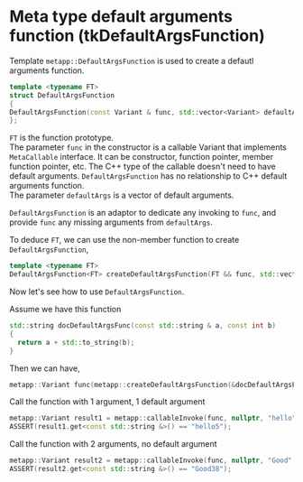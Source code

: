 # Meta type default arguments function (tkDefaultArgsFunction)

Template `metapp::DefaultArgsFunction` is used to create a defautl arguments function.  

```c++
template <typename FT>
struct DefaultArgsFunction
{
DefaultArgsFunction(const Variant & func, std::vector<Variant> defaultArgs);
};
```
`FT` is the function prototype.  
The parameter `func` in the constructor is a callable Variant that implements `MetaCallable` interface.
It can be constructor, function pointer, member function pointer, etc. The C++ type of the callable doesn't
need to have default arguments. `DefaultArgsFunction` has no relationship to C++ default arguments function.  
The parameter `defaultArgs` is a vector of default arguments.  

`DefaultArgsFunction` is an adaptor to dedicate any invoking to `func`, and provide `func` any missing arguments from `defaultArgs`.

To deduce `FT`, we can use the non-member function to create `DefaultArgsFunction`,  

```c++
template <typename FT>
DefaultArgsFunction<FT> createDefaultArgsFunction(FT && func, std::vector<Variant> defaultArgs);
```

Now let's see how to use `DefaultArgsFunction`.

Assume we have this function

```c++
std::string docDefaultArgsFunc(const std::string & a, const int b)
{
  return a + std::to_string(b);
}
```

Then we can have,

```c++
metapp::Variant func(metapp::createDefaultArgsFunction(&docDefaultArgsFunc, { 5 }));
```

Call the function with 1 argument, 1 default argument

```c++
metapp::Variant result1 = metapp::callableInvoke(func, nullptr, "hello");
ASSERT(result1.get<const std::string &>() == "hello5");
```

Call the function with 2 arguments, no default argument

```c++
metapp::Variant result2 = metapp::callableInvoke(func, nullptr, "Good", 38);
ASSERT(result2.get<const std::string &>() == "Good38");
```
